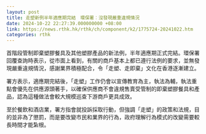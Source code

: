```yaml
---
layout: post
title: 走塑新例半年適應期完結　環保署︰沒發現嚴重違規情況
date: 2024-10-22 22:27:39.000000000 +08:00
link: https://news.rthk.hk/rthk/ch/component/k2/1775724-20241022.htm
categories: rthk
---
```


首階段管制即棄塑膠餐具及其他塑膠產品的新法例，半年適應期正式完結。環保署回覆查詢時表示，從市面上看到，有關的商戶基本上都已遵行法例的要求，並無發現嚴重違規情況，感謝業界積極配合，令「走塑、走即棄」文化在香港逐漸建立。

署方表示，適應期完結後，「走塑」工作仍會以宣傳教育為主，執法為輔，執法重點會優先在供應源頭著手，以確保供應商不會違規售賣受管制的即棄塑膠餐具和產品，認為這種做法會較大規模巡查下游商戶更具成效。

至於餐飲和酒店業，署方指會就投訴採取行動，但強調「走塑」的政策和法規，目的並非為了懲罰，而是要改變市民和業界的行為，政府理解行為模式的改變需要較長時間才能紮根。
